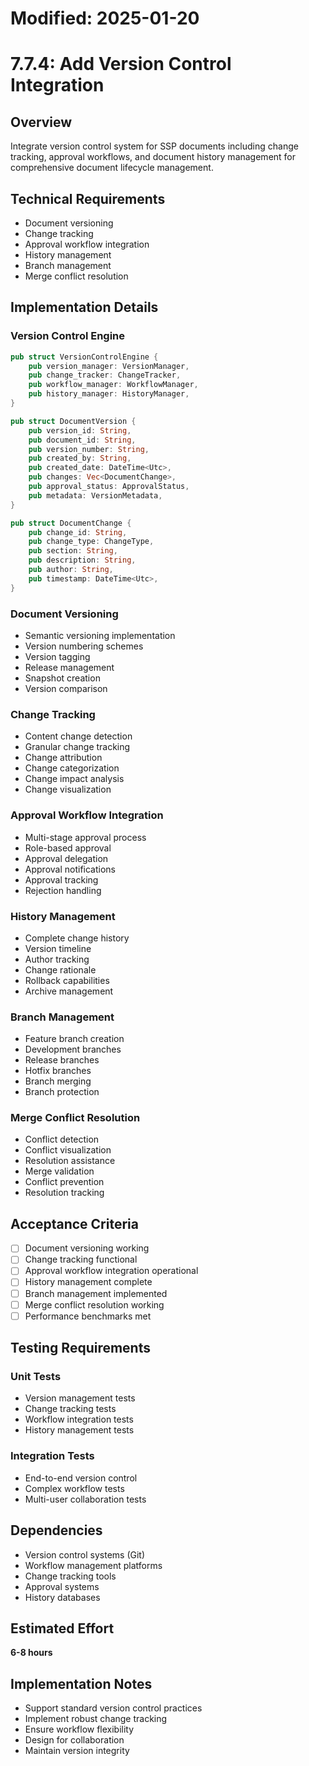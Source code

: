 # Modified: 2025-01-20

# 7.7.4: Add Version Control Integration

## Overview
Integrate version control system for SSP documents including change tracking, approval workflows, and document history management for comprehensive document lifecycle management.

## Technical Requirements
- Document versioning
- Change tracking
- Approval workflow integration
- History management
- Branch management
- Merge conflict resolution

## Implementation Details

### Version Control Engine
```rust
pub struct VersionControlEngine {
    pub version_manager: VersionManager,
    pub change_tracker: ChangeTracker,
    pub workflow_manager: WorkflowManager,
    pub history_manager: HistoryManager,
}

pub struct DocumentVersion {
    pub version_id: String,
    pub document_id: String,
    pub version_number: String,
    pub created_by: String,
    pub created_date: DateTime<Utc>,
    pub changes: Vec<DocumentChange>,
    pub approval_status: ApprovalStatus,
    pub metadata: VersionMetadata,
}

pub struct DocumentChange {
    pub change_id: String,
    pub change_type: ChangeType,
    pub section: String,
    pub description: String,
    pub author: String,
    pub timestamp: DateTime<Utc>,
}
```

### Document Versioning
- Semantic versioning implementation
- Version numbering schemes
- Version tagging
- Release management
- Snapshot creation
- Version comparison

### Change Tracking
- Content change detection
- Granular change tracking
- Change attribution
- Change categorization
- Change impact analysis
- Change visualization

### Approval Workflow Integration
- Multi-stage approval process
- Role-based approval
- Approval delegation
- Approval notifications
- Approval tracking
- Rejection handling

### History Management
- Complete change history
- Version timeline
- Author tracking
- Change rationale
- Rollback capabilities
- Archive management

### Branch Management
- Feature branch creation
- Development branches
- Release branches
- Hotfix branches
- Branch merging
- Branch protection

### Merge Conflict Resolution
- Conflict detection
- Conflict visualization
- Resolution assistance
- Merge validation
- Conflict prevention
- Resolution tracking

## Acceptance Criteria
- [ ] Document versioning working
- [ ] Change tracking functional
- [ ] Approval workflow integration operational
- [ ] History management complete
- [ ] Branch management implemented
- [ ] Merge conflict resolution working
- [ ] Performance benchmarks met

## Testing Requirements

### Unit Tests
- Version management tests
- Change tracking tests
- Workflow integration tests
- History management tests

### Integration Tests
- End-to-end version control
- Complex workflow tests
- Multi-user collaboration tests

## Dependencies
- Version control systems (Git)
- Workflow management platforms
- Change tracking tools
- Approval systems
- History databases

## Estimated Effort
**6-8 hours**

## Implementation Notes
- Support standard version control practices
- Implement robust change tracking
- Ensure workflow flexibility
- Design for collaboration
- Maintain version integrity
